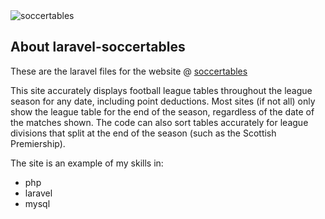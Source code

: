 <img src="https://github.com/ebob-robert/laravel-soccertables/blob/main/public/images/soccerball.png" alt="soccertables"/>

## About laravel-soccertables

  
These are the laravel files for the website @ 
[soccertables](http://laravel.ebob.uk/soccertables)
  
This site accurately displays football league tables throughout the league season for any date, including point deductions. Most sites (if not all) only show the league table for the end of the season, regardless of the date of the matches shown. The code can also sort tables accurately for league divisions that split at the end of the season (such as the Scottish Premiership).  

The site is an example of my skills in:
* php
* laravel
* mysql

